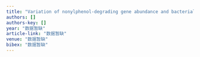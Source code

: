 ```yaml
---
title: "Variation of nonylphenol-degrading gene abundance and bacterial community structure in bioaugmented sediment microcosm"
authors: []
authors-key: []
year: "数据暂缺"
article-link: "数据暂缺"
venue: "数据暂缺"
bibex: "数据暂缺"
---
```

